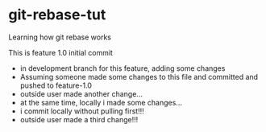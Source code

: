# git-rebase-tut
Learning how git rebase works

This is feature 1.0 initial commit
- in development branch for this feature, adding some changes
- Assuming someone made some changes to this file and committed and pushed to feature-1.0
- outside user made another change...
- at the same time, locally i made some changes...
- i commit locally without pulling first!!!
- outside user made a third change!!!